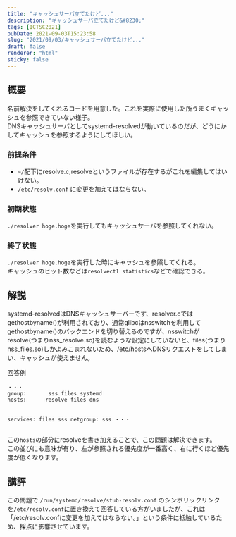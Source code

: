 ```yaml
---
title: "キャッシュサーバ立てたけど..."
description: "キャッシュサーバ立てたけど&#8230;"
tags: [ICTSC2021]
pubDate: 2021-09-03T15:23:58
slug: "2021/09/03/キャッシュサーバ立てたけど..."
draft: false
renderer: "html"
sticky: false
---
```



<h2>概要</h2>



<p>名前解決をしてくれるコードを用意した。これを実際に使用した所うまくキャッシュを参照できていない様子。<br>
DNSキャッシュサーバとしてsystemd-resolvedが動いているのだが、どうにかしてキャッシュを参照するようにしてほしい。</p>



<h3>前提条件</h3>



<ul><li><code>~/</code>配下にresolve.c,resolveというファイルが存在するがこれを編集してはいけない。</li><li><code>/etc/resolv.conf</code> に変更を加えてはならない。</li></ul>



<h3>初期状態</h3>



<p><code>./resolver hoge.hoge</code>を実行してもキャッシュサーバを参照してくれない。</p>



<h3>終了状態</h3>



<p><code>./resolver hoge.hoge</code>を実行した時にキャッシュを参照してくれる。<br> キャッシュのヒット数などは<code>resolvectl statistics</code>などで確認できる。</p>



<h2>解説</h2>



<p>systemd-resolvedはDNSキャッシュサーバーです、resolver.cではgethostbyname()が利用されており、通常glibcはnsswitchを利用してgethostbyname()のバックエンドを切り替えるのですが、nsswitchがresolve(つまりnss_resolve.so)を読むような設定にしていないと、files(つまりnss_files.so)しかよみこまれないため、/etc/hostsへDNSリクエストをしてしまい、キャッシュが使えません。</p>



<p>回答例</p>


<div class="wp-block-syntaxhighlighter-code "><pre class="brush: plain; title: ; title: ; notranslate" title=""><code>・・・
group:       sss files systemd
hosts:      resolve files dns

services:   files sss
netgroup:   sss
・・・</code></pre></div>


<p>この<code>hosts</code>の部分にresolveを書き加えることで、この問題は解決できます。<br> この並びにも意味が有り、左が参照される優先度が一番高く、右に行くほど優先度が低くなります。</p>



<h2>講評</h2>



<p>この問題で <code>/run/systemd/resolve/stub-resolv.conf</code> のシンボリックリンクを<code>/etc/resolv.conf</code>に置き換えて回答している方がいましたが、これは「/etc/resolv.confに変更を加えてはならない。」という条件に抵触しているため、採点に影響させています。</p>
